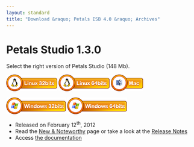 ```yaml
---
layout: standard
title: "Download &raquo; Petals ESB 4.0 &raquo; Archives"
---
```


# Petals Studio 1.3.0

Select the right version of Petals Studio (148 Mb).

<a href="http://download.petalslink.com/petals-studio/Petals-Studio--1.3.0--linux.gtk.x86.zip"><img alt="Linux x32" src="/resources/images/linux_32.png" /></a>
<a href="http://download.petalslink.com/petals-studio/Petals-Studio--1.3.0--linux.gtk.x86_64.zip"><img alt="Linux x64" src="/resources/images/linux_64.png" /></a>
<a href="http://download.petalslink.com/petals-studio/Petals-Studio--1.3.0--macosx.cocoa.x86_64.zip"><img alt="MacOS" src="/resources/images/mac.png" /></a><br />

<a href="http://download.petalslink.com/petals-studio/Petals-Studio--1.3.0--win32.win32.x86.zip"><img alt="Windows x32" src="/resources/images/windows_32.png"/></a>
<a href="http://download.petalslink.com/petals-studio/Petals-Studio--1.3.0--win32.win32.x86_64.zip"><img alt="Windows x64" src="/resources/images/windows_64.png"/></a>

- Released on February 12<sup>th</sup>, 2012
- Read the [New & Noteworthy](https://doc.petalslink.com/display/petalsstudio13/New+and+Noteworthy) page or take a look at the [Release Notes](https://jira.petalslink.com/secure/ReleaseNote.jspa?projectId=10070&version=10190)
- Access [the documentation](https://doc.petalslink.com/display/petalsstudio13/Petals+Studio+1.3)
